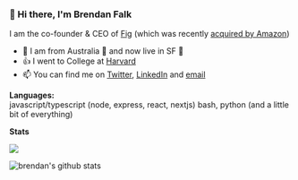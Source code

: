 ### 👋 Hi there, I'm Brendan Falk

I am the co-founder & CEO of [Fig](https://fig.io?ref=github_brendan_profile_page) (which was recently [acquired by Amazon](https://fig.io/blog/post/fig-joins-aws))

- 📍 I am from Australia 🦘 and now live in SF 🌉
- 👍 I went to College at [Harvard](https://harvard.edu) 
- 📫 You can find me on [Twitter](https://twitter.com/brendanfalk), [LinkedIn](https://www.linkedin.com/in/brendanfalk) and [email](mailto:brendan.falk97+gh@gmail.com)

**Languages:**  
javascript/typescript (node, express, react, nextjs) bash, python (and a little bit of everything)

**Stats**

![](https://komarev.com/ghpvc/?username=brendanfalk)

![brendan's github stats](https://github-readme-stats.vercel.app/api?username=brendanfalk&show_icons=true&hide=[%22issues%22])

